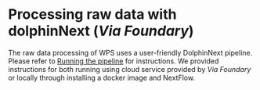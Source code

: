 # Processing raw data with dolphinNext (_Via Foundary_)

The raw data processing of WPS uses a user-friendly DolphinNext pipeline. Please refer to [Running the pipeline](dolphinNext_Pipeline) for instructions. We provided instructions for both running using cloud service provided by _Via Foundary_ or locally through installing a docker image and NextFlow. 
